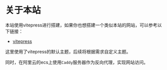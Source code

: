 # 关于本站 <Badge type="tip" text="About" />

本站使用vitepress进行搭建，如果你也想搭建一个类似本站的网站，可以参考以下链接：

- [vitepress](https://vitepress.dev/zh/)

这里使用了vitepress的默认主题，后续将根据需求自定义主题。

同时，在阿里云的ecs上使用`Caddy`服务器作为反向代理，实现网站访问。
